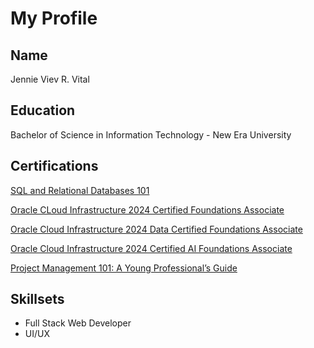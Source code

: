 # My Profile

## Name
Jennie Viev R. Vital

## Education
Bachelor of Science in Information Technology - New Era University

## Certifications
[SQL and Relational Databases 101](https://courses.cognitiveclass.ai/certificates/e03e041d00aa4e3a93bdcdf3a4f51631)

[Oracle CLoud Infrastructure 2024 Certified Foundations Associate](https://catalog-education.oracle.com/ords/certview/sharebadge?id=30C340ECDDFFD61F4702EF74B940479F162399DDB6052E2137E65B2ED3BFF1FE)

[Oracle Cloud Infrastructure 2024 Data Certified Foundations Associate](https://catalog-education.oracle.com/ords/certview/sharebadge?id=30C340ECDDFFD61F4702EF74B940479FC362DA7A79E6E61621C92256B9AC1C72)

[Oracle Cloud Infrastructure 2024 Certified AI Foundations Associate](https://catalog-education.oracle.com/ords/certview/sharebadge?id=A236A0E15249CFC689C2A55D050D34A5DFCF9B3626BE0A5D3FD47921ACB2A67A)

[Project Management 101: A Young Professional’s Guide](https://asklexph.com/certificates)
   
## Skillsets
- Full Stack Web Developer
- UI/UX
  
  
